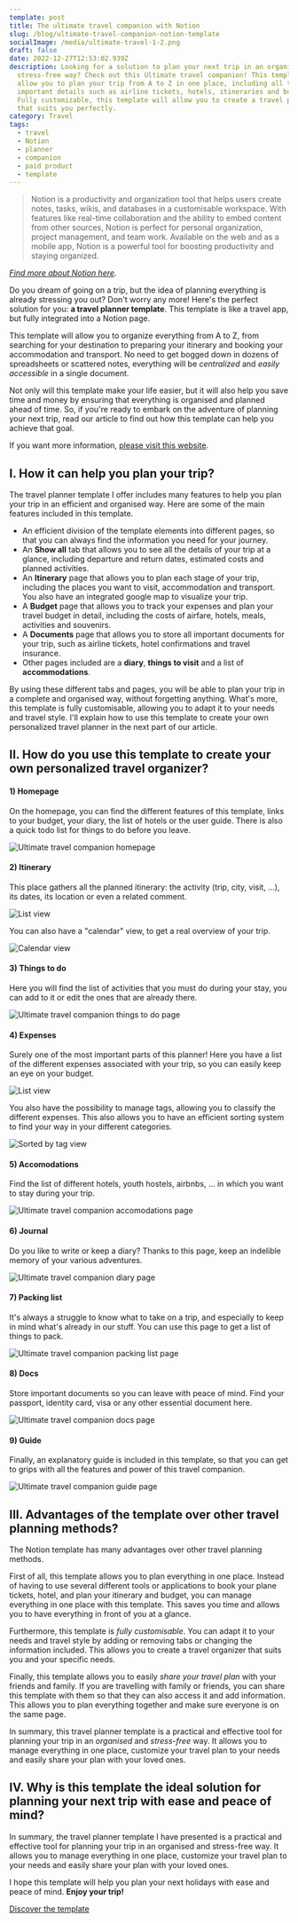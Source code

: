 ```yaml
---
template: post
title: The ultimate travel companion with Notion
slug: /blog/ultimate-travel-companion-notion-template
socialImage: /media/ultimate-travel-1-2.png
draft: false
date: 2022-12-27T12:53:02.939Z
description: Looking for a solution to plan your next trip in an organised and
  stress-free way? Check out this Ultimate travel companion! This template will
  allow you to plan your trip from A to Z in one place, including all the
  important details such as airline tickets, hotels, itineraries and budgets.
  Fully customizable, this template will allow you to create a travel planner
  that suits you perfectly.
category: Travel
tags:
  - travel
  - Notion
  - planner
  - companion
  - paid product
  - template
---
```


<blockquote>Notion is a productivity and organization tool that helps users create notes, tasks, wikis, and databases in a customisable workspace. With features like real-time collaboration and the ability to embed content from other sources, Notion is perfect for personal organization, project management, and team work. Available on the web and as a mobile app, Notion is a powerful tool for boosting productivity and staying organized.</blockquote>

_[Find more about Notion here](https://www.notion.so/)._

Do you dream of going on a trip, but the idea of planning everything is already stressing you out? Don't worry any more! Here's the perfect solution for you: **a travel planner template**. This template is like a travel app, but fully integrated into a Notion page.

This template will allow you to organize everything from A to Z, from searching for your destination to preparing your itinerary and booking your accommodation and transport. No need to get bogged down in dozens of spreadsheets or scattered notes, everything will be _centralized_ and _easily accessible_ in a single document.

Not only will this template make your life easier, but it will also help you save time and money by ensuring that everything is organised and planned ahead of time. So, if you're ready to embark on the adventure of planning your next trip, read our article to find out how this template can help you achieve that goal.

If you want more information, [please visit this website](https://notioncanvatemplates.gumroad.com/l/ultimatetravel-notion).

## I. How it can help you plan your trip?

The travel planner template I offer includes many features to help you plan your trip in an efficient and organised way. Here are some of the main features included in this template.

* An efficient division of the template elements into different pages, so that you can always find the information you need for your journey.
* An **Show all** tab that allows you to see all the details of your trip at a glance, including departure and return dates, estimated costs and planned activities.
* An **Itinerary** page that allows you to plan each stage of your trip, including the places you want to visit, accommodation and transport. You also have an integrated google map to visualize your trip.
* A **Budget** page that allows you to track your expenses and plan your travel budget in detail, including the costs of airfare, hotels, meals, activities and souvenirs.
* A **Documents** page that allows you to store all important documents for your trip, such as airline tickets, hotel confirmations and travel insurance.
* Other pages included are a **diary**, **things to visit** and a list of **accommodations**.

By using these different tabs and pages, you will be able to plan your trip in a complete and organised way, without forgetting anything. What's more, this template is fully customisable, allowing you to adapt it to your needs and travel style. I'll explain how to use this template to create your own personalized travel planner in the next part of our article.

## II. How do you use this template to create your own personalized travel organizer?

#### 1) Homepage

On the homepage, you can find the different features of this template, links to your budget, your diary, the list of hotels or the user guide. There is also a quick todo list for things to do before you leave.

![](/media/screenshot-from-2022-12-27-15-44-00.png "Ultimate travel companion homepage")

#### 2) Itinerary

This place gathers all the planned itinerary: the activity (trip, city, visit, ...), its dates, its location or even a related comment.

![List view](/media/screenshot-from-2022-12-27-15-44-44.png "Ultimate travel companion itinerary page")

You can also have a "calendar" view, to get a real overview of your trip.

![Calendar view](/media/screenshot-from-2022-12-27-15-44-55.png "Ultimate travel companion itinerary page")

#### 3) Things to do

Here you will find the list of activities that you must do during your stay, you can add to it or edit the ones that are already there.

![](/media/screenshot-from-2022-12-27-15-45-15.png "Ultimate travel companion things to do page")

#### 4) Expenses

Surely one of the most important parts of this planner!
Here you have a list of the different expenses associated with your trip, so you can easily keep an eye on your budget.

![List view](/media/screenshot-from-2022-12-27-15-45-49.png "Ultimate travel companion expenses page")

You also have the possibility to manage tags, allowing you to classify the different expenses. This also allows you to have an efficient sorting system to find your way in your different categories.

![Sorted by tag view](/media/screenshot-from-2022-12-27-15-46-36.png "Ultimate travel companion expenses page")

#### 5) Accomodations

Find the list of different hotels, youth hostels, airbnbs, ... in which you want to stay during your trip.

![](/media/screenshot-from-2022-12-27-15-47-11.png "Ultimate travel companion accomodations page")

#### 6) Journal

Do you like to write or keep a diary?
Thanks to this page, keep an indelible memory of your various adventures.

![](/media/screenshot-from-2022-12-27-15-47-47.png "Ultimate travel companion diary page")


#### 7) Packing list

It's always a struggle to know what to take on a trip, and especially to keep in mind what's already in our stuff. You can use this page to get a list of things to pack.

![](/media/screenshot-from-2022-12-27-15-48-01.png "Ultimate travel companion packing list page")


#### 8) Docs

Store important documents so you can leave with peace of mind. Find your passport, identity card, visa or any other essential document here.

![](/media/screenshot-from-2022-12-27-15-48-13.png "Ultimate travel companion docs page")


#### 9) Guide

Finally, an explanatory guide is included in this template, so that you can get to grips with all the features and power of this travel companion.

![](/media/screenshot-from-2022-12-27-15-48-46.png "Ultimate travel companion guide page")

## III. Advantages of the template over other travel planning methods?

The Notion template has many advantages over other travel planning methods.

First of all, this template allows you to plan everything in one place. Instead of having to use several different tools or applications to book your plane tickets, hotel, and plan your itinerary and budget, you can manage everything in one place with this template. This saves you time and allows you to have everything in front of you at a glance.

Furthermore, this template is _fully customisable_. You can adapt it to your needs and travel style by adding or removing tabs or changing the information included. This allows you to create a travel organizer that suits you and your specific needs.

Finally, this template allows you to easily _share your travel plan_ with your friends and family. If you are travelling with family or friends, you can share this template with them so that they can also access it and add information. This allows you to plan everything together and make sure everyone is on the same page.

In summary, this travel planner template is a practical and effective tool for planning your trip in an _organised_ and _stress-free_ way. It allows you to manage everything in one place, customize your travel plan to your needs and easily share your plan with your loved ones.

## IV. Why is this template the ideal solution for planning your next trip with ease and peace of mind?

In summary, the travel planner template I have presented is a practical and effective tool for planning your trip in an organised and stress-free way. It allows you to manage everything in one place, customize your travel plan to your needs and easily share your plan with your loved ones.

I hope this template will help you plan your next holidays with ease and peace of mind. **Enjoy your trip!** <i class="fas fa-plane"></i>

<a href="https://notioncanvatemplates.gumroad.com/l/ultimatetravel-notion" target="_blank" class="call-to-action">Discover the template</button>